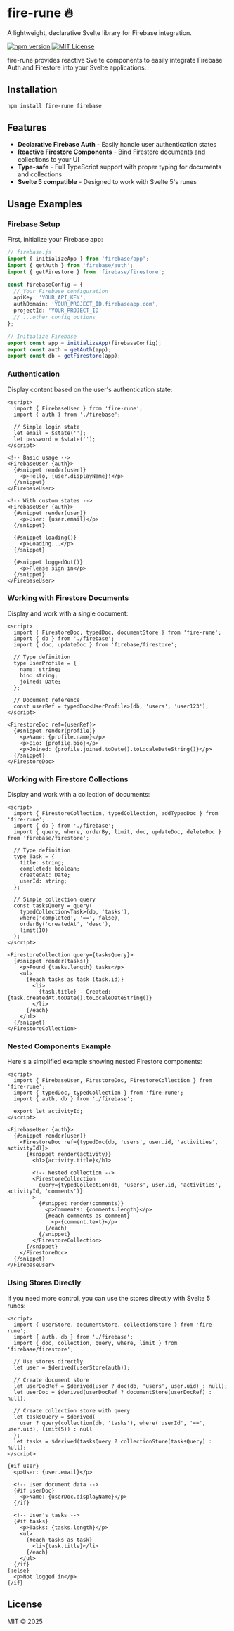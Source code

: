 # fire-rune 🔥

A lightweight, declarative Svelte library for Firebase integration.

[![npm version](https://img.shields.io/npm/v/fire-rune.svg)](https://www.npmjs.com/package/fire-rune)
[![MIT License](https://img.shields.io/badge/license-MIT-blue.svg)](LICENSE)

fire-rune provides reactive Svelte components to easily integrate Firebase Auth and Firestore into your Svelte applications.

## Installation

```bash
npm install fire-rune firebase
```

## Features

- **Declarative Firebase Auth** - Easily handle user authentication states
- **Reactive Firestore Components** - Bind Firestore documents and collections to your UI
- **Type-safe** - Full TypeScript support with proper typing for documents and collections
- **Svelte 5 compatible** - Designed to work with Svelte 5's runes

## Usage Examples

### Firebase Setup

First, initialize your Firebase app:

```typescript
// firebase.js
import { initializeApp } from 'firebase/app';
import { getAuth } from 'firebase/auth';
import { getFirestore } from 'firebase/firestore';

const firebaseConfig = {
  // Your Firebase configuration
  apiKey: 'YOUR_API_KEY',
  authDomain: 'YOUR_PROJECT_ID.firebaseapp.com',
  projectId: 'YOUR_PROJECT_ID'
  // ...other config options
};

// Initialize Firebase
export const app = initializeApp(firebaseConfig);
export const auth = getAuth(app);
export const db = getFirestore(app);
```

### Authentication

Display content based on the user's authentication state:

```svelte
<script>
  import { FirebaseUser } from 'fire-rune';
  import { auth } from './firebase';

  // Simple login state
  let email = $state('');
  let password = $state('');
</script>

<!-- Basic usage -->
<FirebaseUser {auth}>
  {#snippet render(user)}
    <p>Hello, {user.displayName}!</p>
  {/snippet}
</FirebaseUser>

<!-- With custom states -->
<FirebaseUser {auth}>
  {#snippet render(user)}
    <p>User: {user.email}</p>
  {/snippet}

  {#snippet loading()}
    <p>Loading...</p>
  {/snippet}

  {#snippet loggedOut()}
    <p>Please sign in</p>
  {/snippet}
</FirebaseUser>
```

### Working with Firestore Documents

Display and work with a single document:

```svelte
<script>
  import { FirestoreDoc, typedDoc, documentStore } from 'fire-rune';
  import { db } from './firebase';
  import { doc, updateDoc } from 'firebase/firestore';

  // Type definition
  type UserProfile = {
    name: string;
    bio: string;
    joined: Date;
  };

  // Document reference
  const userRef = typedDoc<UserProfile>(db, 'users', 'user123');
</script>

<FirestoreDoc ref={userRef}>
  {#snippet render(profile)}
    <p>Name: {profile.name}</p>
    <p>Bio: {profile.bio}</p>
    <p>Joined: {profile.joined.toDate().toLocaleDateString()}</p>
  {/snippet}
</FirestoreDoc>
```

### Working with Firestore Collections

Display and work with a collection of documents:

```svelte
<script>
  import { FirestoreCollection, typedCollection, addTypedDoc } from 'fire-rune';
  import { db } from './firebase';
  import { query, where, orderBy, limit, doc, updateDoc, deleteDoc } from 'firebase/firestore';

  // Type definition
  type Task = {
    title: string;
    completed: boolean;
    createdAt: Date;
    userId: string;
  };

  // Simple collection query
  const tasksQuery = query(
    typedCollection<Task>(db, 'tasks'),
    where('completed', '==', false),
    orderBy('createdAt', 'desc'),
    limit(10)
  );
</script>

<FirestoreCollection query={tasksQuery}>
  {#snippet render(tasks)}
    <p>Found {tasks.length} tasks</p>
    <ul>
      {#each tasks as task (task.id)}
        <li>
          {task.title} - Created: {task.createdAt.toDate().toLocaleDateString()}
        </li>
      {/each}
    </ul>
  {/snippet}
</FirestoreCollection>
```

### Nested Components Example

Here's a simplified example showing nested Firestore components:

```svelte
<script>
  import { FirebaseUser, FirestoreDoc, FirestoreCollection } from 'fire-rune';
  import { typedDoc, typedCollection } from 'fire-rune';
  import { auth, db } from './firebase';

  export let activityId;
</script>

<FirebaseUser {auth}>
  {#snippet render(user)}
    <FirestoreDoc ref={typedDoc(db, 'users', user.id, 'activities', activityId)}>
      {#snippet render(activity)}
        <h1>{activity.title}</h1>

        <!-- Nested collection -->
        <FirestoreCollection
          query={typedCollection(db, 'users', user.id, 'activities', activityId, 'comments')}
        >
          {#snippet render(comments)}
            <p>Comments: {comments.length}</p>
            {#each comments as comment}
              <p>{comment.text}</p>
            {/each}
          {/snippet}
        </FirestoreCollection>
      {/snippet}
    </FirestoreDoc>
  {/snippet}
</FirebaseUser>
```

### Using Stores Directly

If you need more control, you can use the stores directly with Svelte 5 runes:

```svelte
<script>
  import { userStore, documentStore, collectionStore } from 'fire-rune';
  import { auth, db } from './firebase';
  import { doc, collection, query, where, limit } from 'firebase/firestore';

  // Use stores directly
  let user = $derived(userStore(auth));

  // Create document store
  let userDocRef = $derived(user ? doc(db, 'users', user.uid) : null);
  let userDoc = $derived(userDocRef ? documentStore(userDocRef) : null);

  // Create collection store with query
  let tasksQuery = $derived(
    user ? query(collection(db, 'tasks'), where('userId', '==', user.uid), limit(5)) : null
  );
  let tasks = $derived(tasksQuery ? collectionStore(tasksQuery) : null);
</script>

{#if user}
  <p>User: {user.email}</p>

  <!-- User document data -->
  {#if userDoc}
    <p>Name: {userDoc.displayName}</p>
  {/if}

  <!-- User's tasks -->
  {#if tasks}
    <p>Tasks: {tasks.length}</p>
    <ul>
      {#each tasks as task}
        <li>{task.title}</li>
      {/each}
    </ul>
  {/if}
{:else}
  <p>Not logged in</p>
{/if}
```

## License

MIT © 2025
